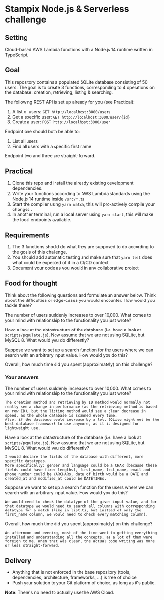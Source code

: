 # Stampix Node.js & Serverless challenge

## Setting
Cloud-based AWS Lambda functions with a Node.js 14 runtime written in TypeScript.

## Goal
This repository contains a populated SQLite database consisting of 50 users. The goal is to create 3 functions, corresponding to 4 operations on the database: creation, retrieving, listing & searching.

The following REST API is set up already for you (see Practical):

1. A list of users: `GET http://localhost:3000/users`
2. Get a specific user: `GET http://localhost:3000/user/{id}`
3. Create a user: `POST http://localhost:3000/user`

Endpoint one should both be able to:

1. List all users
2. Find all users with a specific first name

Endpoint two and three are straight-forward.

## Practical
1. Clone this repo and install the already existing development dependencies.
3. Write your functions according to AWS Lambda standards using the Node.js 14 runtime inside `/src/*.ts`
4. Start the compiler using `yarn watch`, this will pro-actively compile your changes .
5. In another terminal, run a local server using `yarn start`, this will make the local endpoints available.

## Requirements
1. The 3 functions should do what they are supposed to do according to the goals of this challenge.
2. You should add automatic testing and make sure that `yarn test` does what could be expected of it in a CI/CD context.
3. Document your code as you would in any collaborative project

## Food for thought
Think about the following questions and formulate an answer below. Think about the difficulties or edge-cases you would encounter. How would you tackle these?

The number of users suddenly increases to over 10,000. What comes to your mind with relationship to the functionality you just wrote?

Have a look at the datastructure of the database (i.e. have a look at `scripts/populate.js`). Now assume that we are not using SQLite, but MySQL 8. What would you do differently?

Suppose we want to set up a search function for the users where we can search with an arbitrary input value. How would you do this?

Overall, how much time did you spent (approximately) on this challenge?

### Your answers

The number of users suddenly increases to over 10,000. What comes to your mind with relationship to the functionality you just wrote?

	The creation method and retrieving by ID method would normally not really see a change in performance (as the retrieving method is based on row ID), but the listing method would see a clear decrease in speed, as the whole database is scanned every time.
	Also, if the database would increase by a lot, SQLite might not be the best database framework to use anymore, as it is designed for lightweight use.
	
Have a look at the datastructure of the database (i.e. have a look at `scripts/populate.js`). Now assume that we are not using SQLite, but MySQL 8. What would you do differently?

	I would declare the fields of the database with different, more specific datatypes.
	More specifically: gender and language could be a CHAR (because these fields could have fixed lengths), first_name, last_name, email and phone_number could be VARCHARs. date_of_birth would be a DATE and created_at and modified_at could be DATETIMEs.

Suppose we want to set up a search function for the users where we can search with an arbitrary input value. How would you do this?

	We would need to check the datatype of the given input value, and for that datatype we would need to search all columns with corresponding datatype for a match (like in list.ts, but instead of only the first_name column, we would need to check every matching column).

Overall, how much time did you spent (approximately) on this challenge?

	An afternoon and evening, most of the time went to getting everything installed and understanding all the concepts, as a lot of them were foreign to me. When that was clear, the actual code writing was more or less straight-forward.

## Delivery
- Anything that is not enforced in the base repository (tools, dependencies, architecture, frameworks, ...) is free of choice
- Push your solution to your Git platform of choice, as long as it's public.

**Note**: There's no need to actually use the AWS Cloud.
